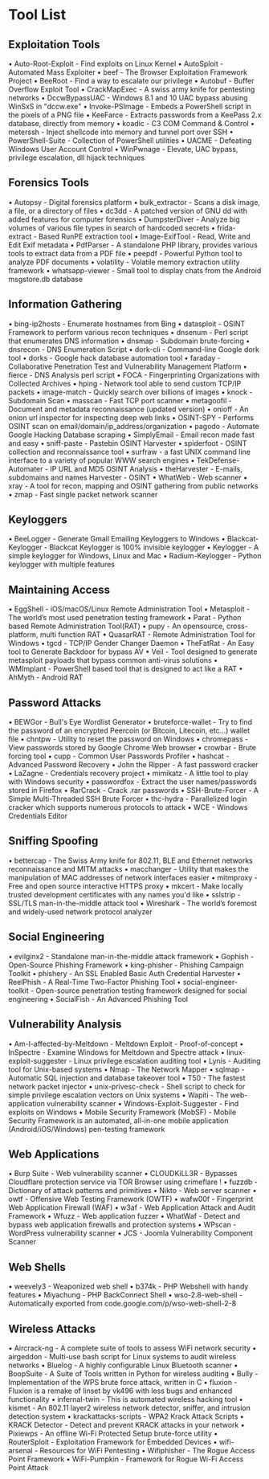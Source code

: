 # Tool List

## Exploitation Tools

• Auto-Root-Exploit - Find exploits on Linux Kernel
• AutoSploit - Automated Mass Exploiter
• beef - The Browser Exploitation Framework Project
• BeeRoot - Find a way to escalate our privilege
• Autobuf - Buffer Overflow Exploit Tool
• CrackMapExec - A swiss army knife for pentesting networks
• DccwBypassUAC - Windows 8.1 and 10 UAC bypass abusing WinSxS in "dccw.exe"
• Invoke-PSImage - Embeds a PowerShell script in the pixels of a PNG file
• KeeFarce - Extracts passwords from a KeePass 2.x database, directly from memory
• koadic - C3 COM Command & Control
• meterssh - Inject shellcode into memory and tunnel port over SSH
• PowerShell-Suite - Collection of PowerShell utilities
• UACME - Defeating Windows User Account Control
• WinPwnage - Elevate, UAC bypass, privilege escalation, dll hijack techniques

## Forensics Tools

• Autopsy - Digital forensics platform
• bulk_extractor - Scans a disk image, a file, or a directory of files
• dc3dd - A patched version of GNU dd with added features for computer forensics
• DumpsterDiver - Analyze big volumes of various file types in search of hardcoded secrets
• frida-extract - Based RunPE extraction tool
• Image-ExifTool - Read, Write and Edit Exif metadata
• PdfParser - A standalone PHP library, provides various tools to extract data from a PDF file
• peepdf - Powerful Python tool to analyze PDF documents
• volatility - Volatile memory extraction utility framework
• whatsapp-viewer - Small tool to display chats from the Android msgstore.db database

## Information Gathering

• bing-ip2hosts - Enumerate hostnames from Bing
• datasploit - OSINT Framework to perform various recon techniques
• dnsenum - Perl script that enumerates DNS information
• dnsmap - Subdomain brute-forcing
• dnsrecon - DNS Enumeration Script
• dork-cli - Command-line Google dork tool
• dorks - Google hack database automation tool
• faraday - Collaborative Penetration Test and Vulnerability Management Platform
• fierce - DNS Analysis perl script
• FOCA - Fingerprinting Organizations with Collected Archives
• hping - Network tool able to send custom TCP/IP packets
• image-match - Quickly search over billions of images
• knock - Subdomain Scan
• masscan - Fast TCP port scanner
• metagoofil - Document and metadata reconnaissance (updated version)
• onioff - An onion url inspector for inspecting deep web links
• OSINT-SPY - Performs OSINT scan on email/domain/ip_address/organization
• pagodo - Automate Google Hacking Database scraping
• SimplyEmail - Email recon made fast and easy
• sniff-paste - Pastebin OSINT Harvester
• spiderfoot - OSINT collection and reconnaissance tool
• surfraw - a fast UNIX command line interface to a variety of popular WWW search engines
• TekDefense-Automater - IP URL and MD5 OSINT Analysis
• theHarvester - E-mails, subdomains and names Harvester - OSINT
• WhatWeb - Web scanner
• xray - A tool for recon, mapping and OSINT gathering from public networks
• zmap - Fast single packet network scanner

## Keyloggers

• BeeLogger - Generate Gmail Emailing Keyloggers to Windows
• Blackcat-Keylogger - Blackcat Keylogger is 100% invisible keylogger
• Keylogger - A simple keylogger for Windows, Linux and Mac
• Radium-Keylogger - Python keylogger with multiple features

## Maintaining Access

• EggShell - iOS/macOS/Linux Remote Administration Tool
• Metasploit - The world’s most used penetration testing framework
• Parat - Python based Remote Administration Tool(RAT)
• pupy - An opensource, cross-platform, multi function RAT
• QuasarRAT - Remote Administration Tool for Windows
• tgcd - TCP/IP Gender Changer Daemon
• TheFatRat - An Easy tool to Generate Backdoor for bypass AV
• Veil - Tool designed to generate metasploit payloads that bypass common anti-virus solutions
• WMImplant - PowerShell based tool that is designed to act like a RAT
• AhMyth - Android RAT

## Password Attacks

• BEWGor - Bull's Eye Wordlist Generator
• bruteforce-wallet - Try to find the password of an encrypted Peercoin (or Bitcoin, Litecoin, etc...) wallet file
• chntpw - Utility to reset the password on Windows
• chromepass - View passwords stored by Google Chrome Web browser
• crowbar - Brute forcing tool
• cupp - Common User Passwords Profiler
• hashcat - Advanced Password Recovery
• John the Ripper - A fast password cracker
• LaZagne - Credentials recovery project
• mimikatz - A little tool to play with Windows security
• passwordfox - Extract the user names/passwords stored in Firefox
• RarCrack - Crack .rar passwords
• SSH-Brute-Forcer - A Simple Multi-Threaded SSH Brute Forcer
• thc-hydra - Parallelized login cracker which supports numerous protocols to attack
• WCE - Windows Credentials Editor

## Sniffing Spoofing

• bettercap - The Swiss Army knife for 802.11, BLE and Ethernet networks reconnaissance and MITM attacks
• macchanger - Utility that makes the manipulation of MAC addresses of network interfaces easier
• mitmproxy - Free and open source interactive HTTPS proxy
• mkcert - Make locally trusted development certificates with any names you'd like
• sslstrip - SSL/TLS man-in-the-middle attack tool
• Wireshark - The world’s foremost and widely-used network protocol analyzer

## Social Engineering

• evilginx2 - Standalone man-in-the-middle attack framework
• Gophish - Open-Source Phishing Framework
• king-phisher - Phishing Campaign Toolkit
• phishery - An SSL Enabled Basic Auth Credential Harvester
• ReelPhish - A Real-Time Two-Factor Phishing Tool
• social-engineer-toolkit - Open-source penetration testing framework designed for social engineering
• SocialFish - An Advanced Phishing Tool

## Vulnerability Analysis

• Am-I-affected-by-Meltdown - Meltdown Exploit - Proof-of-concept
• InSpectre - Examine Windows for Meltdown and Spectre attack
• linux-exploit-suggester - Linux privilege escalation auditing tool
• Lynis - Auditing tool for Unix-based systems
• Nmap - The Network Mapper
• sqlmap - Automatic SQL injection and database takeover tool
• T50 - The fastest network packet injector
• unix-privesc-check - Shell script to check for simple privilege escalation vectors on Unix systems
• Wapiti - The web-application vulnerability scanner
• Windows-Exploit-Suggester - Find exploits on Windows
• Mobile Security Framework (MobSF) - Mobile Security Framework is an automated, all-in-one mobile application (Android/iOS/Windows) pen-testing framework

## Web Applications

• Burp Suite - Web vulnerability scanner
• CLOUDKiLL3R - Bypasses Cloudflare protection service via TOR Browser using crimeflare !
• fuzzdb - Dictionary of attack patterns and primitives
• Nikto - Web server scanner
• owtf - Offensive Web Testing Framework (OWTF)
• wafw00f - Fingerprint Web Application Firewall (WAF)
• w3af - Web Application Attack and Audit Framework
• Wfuzz - Web application fuzzer
• WhatWaf - Detect and bypass web application firewalls and protection systems
• WPscan - WordPress vulnerability scanner
• JCS - Joomla Vulnerability Component Scanner

## Web Shells

• weevely3 - Weaponized web shell
• b374k - PHP Webshell with handy features
• Miyachung - PHP BackConnect Shell
• wso-2.8-web-shell - Automatically exported from code.google.com/p/wso-web-shell-2-8

## Wireless Attacks 

• Aircrack-ng - A complete suite of tools to assess WiFi network security
• airgeddon - Multi-use bash script for Linux systems to audit wireless networks
• Bluelog - A highly configurable Linux Bluetooth scanner
• BoopSuite - A Suite of Tools written in Python for wireless auditing
• Bully - Implementation of the WPS brute force attack, written in C
• fluxion - Fluxion is a remake of linset by vk496 with less bugs and enhanced functionality
• infernal-twin - This is automated wireless hacking tool
• kismet - An 802.11 layer2 wireless network detector, sniffer, and intrusion detection system
• krackattacks-scripts - WPA2 Krack Attack Scripts
• KRACK Detector - Detect and prevent KRACK attacks in your network
• Pixiewps - An offline Wi-Fi Protected Setup brute-force utility
• RouterSploit - Exploitation Framework for Embedded Devices
• wifi-arsenal - Resources for WiFi Pentesting
• Wifiphisher - The Rogue Access Point Framework
• WiFi-Pumpkin - Framework for Rogue Wi-Fi Access Point Attack